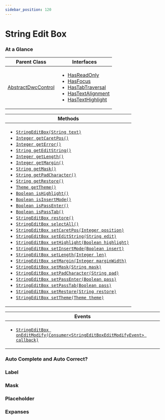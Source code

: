 ```yaml
---
sidebar_position: 120 
---
```


# String Edit Box

### At a Glance


|Parent Class| Interfaces |
|------------|------------|
|[AbstractDwcControl](#)| <ul><li>[HasReadOnly](#)</li><li>[HasFocus](#)</li><li>[HasTabTraversal](#)</li><li>[HasTextAlignment](#)</li><li>[HasTextHighlight](#)</li></ul>|

| Methods |
|------------|
| <ul><li>[`StringEditBox(String text)`](#)</li><li>[`Integer getCaretPos()`](#)</li><li>[`Integer getError()`](#)</li><li>[`String getEditString()`](#)</li><li>[`Integer getLength()`](#)</li><li>[`Integer getMargin()`](#)</li><li>[`String getMask()`](#)</li><li>[`String getPadCharacter()`](#)</li><li>[`String getRestore()`](#)</li><li>[`Theme getTheme()`](#)</li><li>[`Boolean isHighlight()`](#)</li><li>[`Boolean isInsertMode()`](#)</li><li>[`Boolean isPassEnter()`](#)</li><li>[`Boolean isPassTab()`](#)</li><li>[`StringEditBox restore()`](#)</li><li>[`StringEditBox selectAll()`](#)</li><li>[`StringEditBox setCaretPos(Integer position)`](#)</li><li>[`StringEditBox setEditString(String edit)`](#)</li><li>[`StringEditBox setHighlight(Boolean highlight)`](#)</li><li>[`StringEditBox setInsertMode(Boolean insert)`](#)</li><li>[`StringEditBox setLength(Integer len)`](#)</li><li>[`StringEditBox setMargin(Integer marginWidth)`](#)</li><li>[`StringEditBox setMask(String mask)`](#)</li><li>[`StringEditBox setPadCharacter(String pad)`](#)</li><li>[`StringEditBox setPassEnter(Boolean pass)`](#)</li><li>[`StringEditBox setPassTab(Boolean pass)`](#)</li><li>[`StringEditBox setRestore(String restore)`](#)</li><li>[`StringEditBox setTheme(Theme theme)`](#)</li></ul>|


| Events |
|------------|
| <ul><li>[`StringEditBox onEditModify(Consumer<StringEditBoxEditModifyEvent> callback)`](#)</li></ul> |

### Auto Complete and Auto Correct?


### Label

### Mask

### Placeholder

### Expanses
